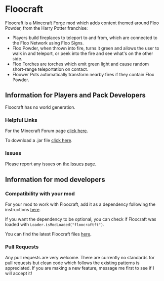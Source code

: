 # Floocraft
Floocraft is a Minecraft Forge mod which adds content themed around Floo Powder, from the Harry Potter franchise:
* Players build fireplaces to teleport to and from, which are connected to the Floo Network using Floo Signs.
* Floo Powder, when thrown into fire, turns it green and allows the user to walk in and teleport, or peek into the fire and see what's on the other side.
* Floo Torches are torches which emit green light and cause random short-range teleportation on contact.
* Floower Pots automatically transform nearby fires if they contain Floo Powder.

## Information for Players and Pack Developers
Floocraft has no world generation.

### Helpful Links
For the Minecraft Forum page [click here](http://www.minecraftforum.net/forums/mapping-and-modding/minecraft-mods/2225329-floocraft-teleport-like-harry-potter-last-update-8).

To download a .jar file [click here](https://minecraft.curseforge.com/projects/floocraft/files).
### Issues
Please report any issues on [the Issues page](https://github.com/fredtargaryen/Floocraft/issues).

## Information for mod developers
### Compatibility with your mod
For your mod to work with Floocraft, add it as a dependency following the instructions [here](https://github.com/MinecraftForge/ForgeGradle/wiki/Dependencies). 

If you want the dependency to be optional, you can check if Floocraft was loaded with `Loader.isModLoaded("floocraftft")`.

You can find the latest Floocraft files [here](https://minecraft.curseforge.com/projects/floocraft/files).

### Pull Requests
Any pull requests are very welcome. There are currently no standards for pull requests but clean code which
follows the existing patterns is appreciated. If you are making a new feature, message me first to see
if I will accept it!
